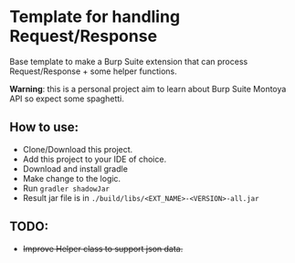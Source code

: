 # Template for handling Request/Response

Base template to make a Burp Suite extension that can process Request/Response + some helper functions.

**Warning**: this is a personal project aim to learn about Burp Suite Montoya API so expect some spaghetti. 

## How to use:
- Clone/Download this project.
- Add this project to your IDE of choice.
- Download and install gradle
- Make change to the logic.
- Run `gradler shadowJar`
- Result jar file is in `./build/libs/<EXT_NAME>-<VERSION>-all.jar` 

## TODO:
- ~~Improve Helper class to support json data.~~